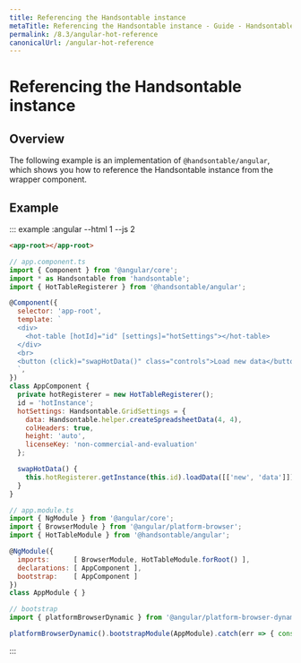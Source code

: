 ```yaml
---
title: Referencing the Handsontable instance
metaTitle: Referencing the Handsontable instance - Guide - Handsontable Documentation
permalink: /8.3/angular-hot-reference
canonicalUrl: /angular-hot-reference
---
```


# Referencing the Handsontable instance

## Overview
The following example is an implementation of `@handsontable/angular`, which shows you how to reference the Handsontable instance from the wrapper component.

## Example
::: example :angular --html 1 --js 2
```html
<app-root></app-root>
```
```js
// app.component.ts
import { Component } from '@angular/core';
import * as Handsontable from 'handsontable';
import { HotTableRegisterer } from '@handsontable/angular';

@Component({
  selector: 'app-root',
  template: `
  <div>
    <hot-table [hotId]="id" [settings]="hotSettings"></hot-table>
  </div>
  <br>
  <button (click)="swapHotData()" class="controls">Load new data</button>
  `,
})
class AppComponent {
  private hotRegisterer = new HotTableRegisterer();
  id = 'hotInstance';
  hotSettings: Handsontable.GridSettings = {
    data: Handsontable.helper.createSpreadsheetData(4, 4),
    colHeaders: true,
    height: 'auto',
    licenseKey: 'non-commercial-and-evaluation'
  };

  swapHotData() {
    this.hotRegisterer.getInstance(this.id).loadData([['new', 'data']]);
  }
}

// app.module.ts
import { NgModule } from '@angular/core';
import { BrowserModule } from '@angular/platform-browser';
import { HotTableModule } from '@handsontable/angular';

@NgModule({
  imports:      [ BrowserModule, HotTableModule.forRoot() ],
  declarations: [ AppComponent ],
  bootstrap:    [ AppComponent ]
})
class AppModule { }

// bootstrap
import { platformBrowserDynamic } from '@angular/platform-browser-dynamic';

platformBrowserDynamic().bootstrapModule(AppModule).catch(err => { console.error(err) });
```
:::
